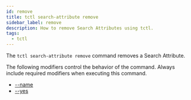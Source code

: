 ```yaml
---
id: remove
title: tctl search-attribute remove
sidebar_label: remove
description: How to remove Search Attributes using tctl.
tags:
  - tctl
---
```


The `tctl search-attribute remove` command removes a Search Attribute.

The following modifiers control the behavior of the command.
Always include required modifiers when executing this command.

- [--name](/temporal-cli/modifiers/name)
- [--yes](/temporal-cli/modifiers/yes)
